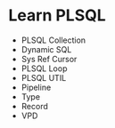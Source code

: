 # Learn PLSQL 
* PLSQL Collection
* Dynamic SQL
* Sys Ref Cursor
* PLSQL Loop
* PLSQL UTIL
* Pipeline
* Type
* Record
* VPD
